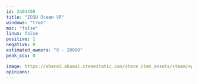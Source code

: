```yaml
---
id: 2404490
title: "ZOSU Ocean VR"
windows: "true"
mac: "false"
linux: false
positive: 1
negative: 0
estimated_owners: "0 - 20000"
peak_ccu: 0

image: https://shared.akamai.steamstatic.com/store_item_assets/steam/apps/2404490/header.jpg?t=1685395096
opinions:
---
```

